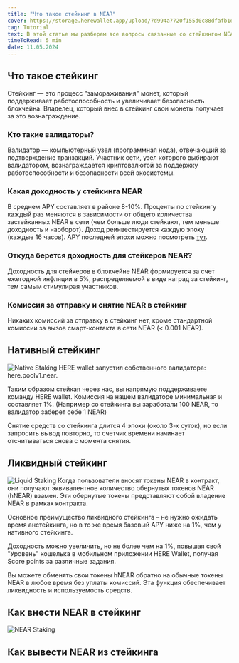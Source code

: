 ```yaml
---
title: "Что такое стейкинг в NEAR"
cover: https://storage.herewallet.app/upload/7d994a7720f155d0c88dfafb1df0b5f5e1ed7cf66231780d15fdde2214ab34d3.png
tag: Tutorial
text: В этой статье мы разберем все вопросы связанные со стейкингом NEAR.  Отличия Нативного и Ликвидного стейкинга и их доходность.
timeToRead: 5 min
date: 11.05.2024
---
```

## Что такое стейкинг

Стейкинг — это процесс "замораживания" монет, который поддерживает работоспособность и увеличивает безопасность блокчейна. Владелец, который внес в стейкинг свои монеты получает за это вознаграждение.

### Кто такие валидаторы? 

Валидатор — компьютерный узел (программная нода), отвечающий за подтверждение транзакций. Участник сети, узел которого выбирают валидатором, вознаграждается криптовалютой за поддержку работоспособности и безопасности всей экосистемы. 

### Какая доходность у стейкинга NEAR

В среднем APY составляет в районе 8-10%. Проценты по стейкингу каждый раз меняются в зависимости от общего количества застейканных NEAR в сети (чем больше люди стейкают, тем меньше доходность и наоборот). Доход реинвестируется каждую эпоху (каждые 16 часов). APY последней эпохи можно посмотреть [тут](https://near-staking.com/). 

### Откуда берется доходность для стейкеров NEAR?

Доходность для стейкеров в блокчейне NEAR формируется за счет ежегодной инфляции в 5%, распределяемой в виде наград за стейкинг, тем самым стимулирая участников.

### Комиссия за отправку и снятие NEAR в стейкинг 

Никаких комиссий за отправку в стейкинг нет, кроме стандартной комиссии за вызов смарт-контакта в сети NEAR (< 0.001 NEAR). 

## Нативный стейкинг 

![Native Staking](https://storage.herewallet.app/upload/05d392e6ec3f8e92b1c561d5c232512195303830c04d941cc89275dda202bd71.png)
HERE wallet запустил собственного валидатора: here.poolv1.near.  

Таким образом стейкая через нас, вы напрямую поддерживаете команду HERE wallet. Комиссия на нашем валидаторе минимальная и составляет 1%. (Например со стейкинга вы заработали 100 NEAR, то валидатор заберет себе 1 NEAR) 

Снятие средств со стейкинга длится 4 эпохи (около 3-х суток), но если запросить вывод повторно, то счетчик времени начинает отсчитываться снова с момента снятия.

## Ликвидный стейкинг 

![Liquid Staking](https://storage.herewallet.app/upload/cf6e7e91633eeb01c8184daa52ae92fadfd4918068ba36a912355988ab5a59ad.png)
Когда пользователи вносят токены NEAR в контракт, они получают эквивалентное количество обернутых токенов NEAR (hNEAR) взамен. Эти обернутые токены представляют собой владение NEAR в рамках контракта.

Основное преимущество ликвидного стейкинга – не нужно ожидать время анстейкинга, но в то же время базовый APY ниже на 1%, чем у нативного стейкинга. 

Доходность можно увеличить, но не более чем на 1%, повышая свой "Уровень" кошелька в мобильном приложении HERE Wallet, получая Score points за различные задания.

Вы можете обменять свои токены hNEAR обратно на обычные токены NEAR в любое время без уплаты комиссий. Эта функция обеспечивает ликвидность и используемость средств.

## Как внести NEAR в стейкинг

![NEAR Staking]()

## Как вывести NEAR из стейкинга

